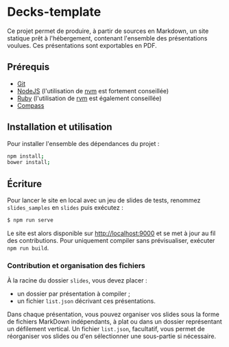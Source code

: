 # Decks-template

Ce projet permet de produire, à partir de sources en Markdown, un site statique prêt à l'hébergement, contenant l'ensemble des présentations voulues. Ces présentations sont exportables en PDF.

## Prérequis

* [Git](http://git-scm.com/)
* [NodeJS](http://nodejs.org/) (l'utilisation de [nvm](https://github.com/creationix/nvm) est fortement conseillée)
* [Ruby](http://www.ruby-lang.org) (l'utilisation de [rvm](https://rvm.io/rvm/install) est également conseillée)
* [Compass](http://compass-style.org/install/)

## Installation et utilisation

Pour installer l'ensemble des dépendances du projet :

```bash
npm install;
bower install;
```

## Écriture

Pour lancer le site en local avec un jeu de slides de tests, renommez `slides_samples` en `slides` puis exécutez :

```bash
$ npm run serve
```

Le site est alors disponible sur <http://localhost:9000> et se met à jour au fil des contributions. Pour uniquement compiler sans prévisualiser, exécuter `npm run build`.

### Contribution et organisation des fichiers

À la racine du dossier `slides`, vous devez placer :

* un dossier par présentation à compiler ;
* un fichier `list.json` décrivant ces présentations.

Dans chaque présentation, vous pouvez organiser vos slides sous la forme de fichiers MarkDown indépendants, à plat ou dans un dossier représentant un défilement vertical. Un fichier `list.json`, facultatif, vous permet de réorganiser vos slides ou d'en sélectionner une sous-partie si nécessaire.

